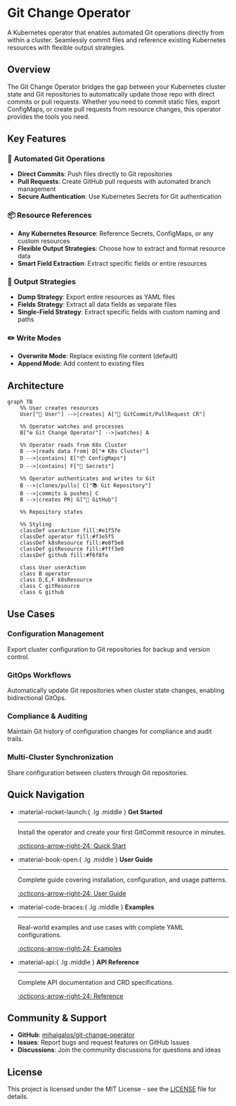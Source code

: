 # Git Change Operator

A Kubernetes operator that enables automated Git operations directly from within a cluster. Seamlessly commit files and reference existing Kubernetes resources with flexible output strategies.

## Overview

The Git Change Operator bridges the gap between your Kubernetes cluster state and Git repositories to automatically update those repo with direct commits or pull requests. Whether you need to commit static files, export ConfigMaps, or create pull requests from resource changes, this operator provides the tools you need.

## Key Features

### 🔄 **Automated Git Operations**
- **Direct Commits**: Push files directly to Git repositories
- **Pull Requests**: Create GitHub pull requests with automated branch management
- **Secure Authentication**: Use Kubernetes Secrets for Git authentication

### 📦 **Resource References**
- **Any Kubernetes Resource**: Reference Secrets, ConfigMaps, or any custom resources
- **Flexible Output Strategies**: Choose how to extract and format resource data
- **Smart Field Extraction**: Extract specific fields or entire resources

### 🎯 **Output Strategies**
- **Dump Strategy**: Export entire resources as YAML files
- **Fields Strategy**: Extract all data fields as separate files
- **Single-Field Strategy**: Extract specific fields with custom naming and paths

### ✏️ **Write Modes**
- **Overwrite Mode**: Replace existing file content (default)
- **Append Mode**: Add content to existing files

## Architecture

```mermaid
graph TB
    %% User creates resources
    User["👤 User"] -->|creates| A["📄 GitCommit/PullRequest CR"]
    
    %% Operator watches and processes
    B["⚙️ Git Change Operator"] -->|watches| A
    
    %% Operator reads from K8s Cluster
    B -->|reads data from| D["☸️ K8s Cluster"]
    D -->|contains| E["📦 ConfigMaps"]
    D -->|contains| F["🔐 Secrets"] 
    
    %% Operator authenticates and writes to Git
    B -->|clones/pulls| C["📚 Git Repository"]
    B -->|commits & pushes| C
    B -->|creates PR| G["🐙 GitHub"]
    
    %% Repository states
    
    %% Styling
    classDef userAction fill:#e1f5fe
    classDef operator fill:#f3e5f5
    classDef k8sResource fill:#e8f5e8
    classDef gitResource fill:#fff3e0
    classDef github fill:#f6f8fa
    
    class User userAction
    class B operator
    class D,E,F k8sResource
    class C gitResource
    class G github
```

## Use Cases

### Configuration Management
Export cluster configuration to Git repositories for backup and version control.

### GitOps Workflows
Automatically update Git repositories when cluster state changes, enabling bidirectional GitOps.

### Compliance & Auditing
Maintain Git history of configuration changes for compliance and audit trails.

### Multi-Cluster Synchronization
Share configuration between clusters through Git repositories.

## Quick Navigation

<div class="grid cards" markdown>

-   :material-rocket-launch:{ .lg .middle } **Get Started**

    ---

    Install the operator and create your first GitCommit resource in minutes.

    [:octicons-arrow-right-24: Quick Start](user-guide/quick-start.md)

-   :material-book-open:{ .lg .middle } **User Guide**

    ---

    Complete guide covering installation, configuration, and usage patterns.

    [:octicons-arrow-right-24: User Guide](user-guide/index.md)

-   :material-code-braces:{ .lg .middle } **Examples**

    ---

    Real-world examples and use cases with complete YAML configurations.

    [:octicons-arrow-right-24: Examples](examples/index.md)

-   :material-api:{ .lg .middle } **API Reference**

    ---

    Complete API documentation and CRD specifications.

    [:octicons-arrow-right-24: Reference](reference/index.md)

</div>

## Community & Support

- **GitHub**: [mihaigalos/git-change-operator](https://github.com/mihaigalos/git-change-operator)
- **Issues**: Report bugs and request features on GitHub Issues
- **Discussions**: Join the community discussions for questions and ideas

## License

This project is licensed under the MIT License - see the [LICENSE](https://github.com/mihaigalos/git-change-operator/blob/main/LICENSE) file for details.